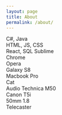 ```yaml
---
layout: page
title: About
permalink: /about/
---
```





C#, Java  
HTML, JS, CSS  
React, SQL
Sublime  
Chrome  
Opera  
Galaxy S8  
Macbook Pro  
Cat  
Audio Technica M50  
Canon T5i  
50mm 1.8  
Telecaster  
  

